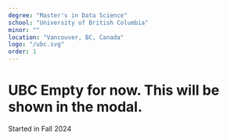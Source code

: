 ```yaml
---
degree: "Master's in Data Science"
school: "University of British Columbia"
minor: ""
location: "Vancouver, BC, Canada"
logo: "/ubc.svg"
order: 1
---
```


# UBC Empty for now. This will be shown in the modal.

Started in Fall 2024